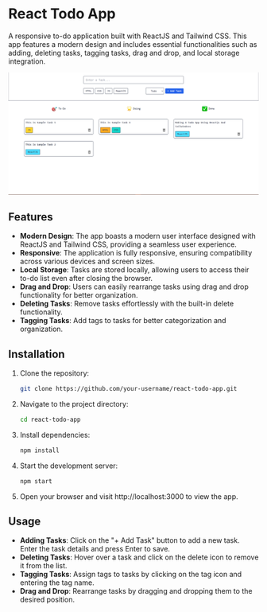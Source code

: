 # React Todo App

A responsive to-do application built with ReactJS and Tailwind CSS. This app features a modern design and includes essential functionalities such as adding, deleting tasks, tagging tasks, drag and drop, and local storage integration.

![App Screenshot](screenshot.png)

## Features

- **Modern Design**: The app boasts a modern user interface designed with ReactJS and Tailwind CSS, providing a seamless user experience.
- **Responsive**: The application is fully responsive, ensuring compatibility across various devices and screen sizes.
- **Local Storage**: Tasks are stored locally, allowing users to access their to-do list even after closing the browser.
- **Drag and Drop**: Users can easily rearrange tasks using drag and drop functionality for better organization.
- **Deleting Tasks**: Remove tasks effortlessly with the built-in delete functionality.
- **Tagging Tasks**: Add tags to tasks for better categorization and organization.

## Installation

1. Clone the repository:

   ```bash
   git clone https://github.com/your-username/react-todo-app.git
   ```

2. Navigate to the project directory:

   ```bash
   cd react-todo-app
   ```

3. Install dependencies:
   ```bash
   npm install
   ```

4. Start the development server:
   ```bash
   npm start
   ```

5. Open your browser and visit http://localhost:3000 to view the app.

## Usage

- **Adding Tasks**: Click on the "+ Add Task" button to add a new task. Enter the task details and press Enter to save.
- **Deleting Tasks**: Hover over a task and click on the delete icon to remove it from the list.
- **Tagging Tasks**: Assign tags to tasks by clicking on the tag icon and entering the tag name.
- **Drag and Drop**: Rearrange tasks by dragging and dropping them to the desired position.
